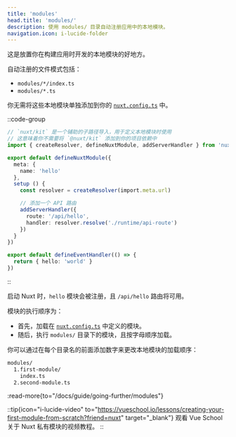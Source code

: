 ```yaml
---
title: 'modules'
head.title: 'modules/'
description: 使用 modules/ 目录自动注册应用中的本地模块。
navigation.icon: i-lucide-folder
---
```


这是放置你在构建应用时开发的本地模块的好地方。

自动注册的文件模式包括：
- `modules/*/index.ts`
- `modules/*.ts`

你无需将这些本地模块单独添加到你的 [`nuxt.config.ts`](/docs/guide/directory-structure/nuxt-config) 中。

::code-group

```ts twoslash [modules/hello/index.ts]
// `nuxt/kit` 是一个辅助的子路径导入，用于定义本地模块时使用
// 这意味着你不需要将 `@nuxt/kit` 添加到你的项目依赖中
import { createResolver, defineNuxtModule, addServerHandler } from 'nuxt/kit'

export default defineNuxtModule({
  meta: {
    name: 'hello'
  },
  setup () {
    const resolver = createResolver(import.meta.url)

    // 添加一个 API 路由
    addServerHandler({
      route: '/api/hello',
      handler: resolver.resolve('./runtime/api-route')
    })
  }
})
```

```ts twoslash [modules/hello/runtime/api-route.ts]
export default defineEventHandler(() => {
  return { hello: 'world' }
})
```

::

启动 Nuxt 时，`hello` 模块会被注册，且 `/api/hello` 路由将可用。

模块的执行顺序为：
- 首先，加载在 [`nuxt.config.ts`](/docs/api/nuxt-config#modules-1) 中定义的模块。
- 随后，执行 `modules/` 目录下的模块，且按字母顺序加载。

你可以通过在每个目录名的前面添加数字来更改本地模块的加载顺序：

```bash [目录结构]
modules/
  1.first-module/
    index.ts
  2.second-module.ts
```

:read-more{to="/docs/guide/going-further/modules"}

::tip{icon="i-lucide-video" to="https://vueschool.io/lessons/creating-your-first-module-from-scratch?friend=nuxt" target="_blank"}
观看 Vue School 关于 Nuxt 私有模块的视频教程。
::